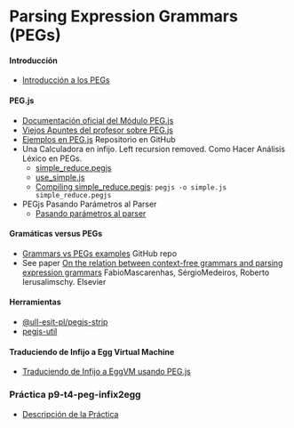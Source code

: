 # Parsing Expression Grammars (PEGs)

#### Introducción

* [Introducción a los PEGs](http://crguezl.github.io/pl-html/node31.html)

#### PEG.js

* [Documentación oficial del Módulo PEG.js](https://pegjs.org/documentation)
* [Viejos Apuntes del profesor sobre PEG.js](http://crguezl.github.io/pl-html/node32.html)
* [Ejemplos en PEG.js](https://github.com/ULL-ESIT-PL-1617/pegjs-examples) Repositorio en GitHub
* Una Calculadora en infijo. Left recursion removed. Como Hacer Análisis Léxico en PEGs.
    * [simple_reduce.pegjs](https://github.com/ULL-ESIT-PL-1617/pegjs-examples/blob/master/simple_reduce.pegjs)
    * [use_simple.js](https://github.com/ULL-ESIT-PL-1617/pegjs-examples/blob/master/use_simple.js)
    * [Compiling simple_reduce.pegjs](https://github.com/ULL-ESIT-PL-1617/pegjs-examples/blob/master/Rakefile#L24-L27): `pegjs -o simple.js simple_reduce.pegjs`
*  PEGjs Pasando Parámetros al Parser
    * [Pasando parámetros al parser](https://github.com/ULL-ESIT-PL-1617/pegjs-examples/tree/master/parameterspegjs)

####  Gramáticas versus PEGs

* [Grammars vs PEGs examples](https://github.com/ULL-ESIT-PL-1617/pegjs-examples/tree/master/grammarvspeg) GitHub repo
* See paper [On the relation between context-free grammars and parsing expression grammars](https://www.sciencedirect.com/science/article/pii/S0167642314000276) FabioMascarenhas, SérgioMedeiros, Roberto Ierusalimschy. Elsevier

#### Herramientas

* [@ull-esit-pl/pegjs-strip](https://www.npmjs.com/package/@ull-esit-pl/pegjs-strip)
* [pegjs-util](https://www.npmjs.com/package/pegjs-util)

#### Traduciendo de Infijo a Egg Virtual Machine

* [Traduciendo de Infijo a EggVM usando PEG.js](https://github.com/ULL-ESIT-PL-1718/pegjs-infix-2-egg)

### Práctica p9-t4-peg-infix2egg

* [Descripción de la Práctica](practicas/p9-t4-peg-infix2egg)

